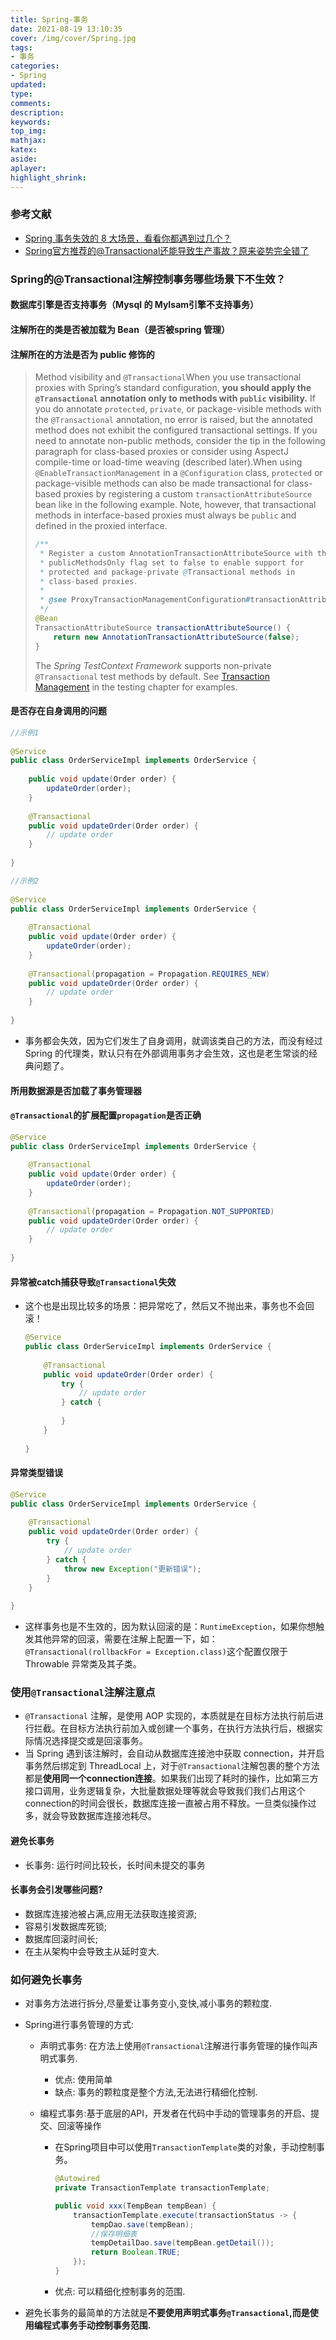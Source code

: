 ```yaml
---
title: Spring-事务
date: 2021-08-19 13:10:35
cover: /img/cover/Spring.jpg
tags:
- 事务
categories:
- Spring
updated:
type:
comments:
description:
keywords:
top_img:
mathjax:
katex:
aside:
aplayer:
highlight_shrink:
---
```


### 参考文献

* [Spring 事务失效的 8 大场景，看看你都遇到过几个？](https://mp.weixin.qq.com/s/W5uyWZ33CqL2SBgIMr5vdg)
* [Spring官方推荐的@Transactional还能导致生产事故？原来姿势完全错了](https://mp.weixin.qq.com/s/7F3ohsHr9u-IpNBrV3KQlA)

### Spring的@Transactional注解控制事务哪些场景下不生效？

#### 数据库引擎是否支持事务（Mysql 的 MyIsam引擎不支持事务）

#### 注解所在的类是否被加载为 Bean（是否被spring 管理）

#### 注解所在的方法是否为 public 修饰的

> Method visibility and `@Transactional`When you use transactional proxies with Spring’s standard configuration, **you should apply the `@Transactional` annotation only to methods with `public` visibility.** If you do annotate `protected`, `private`, or package-visible methods with the `@Transactional` annotation, no error is raised, but the annotated method does not exhibit the configured transactional settings. If you need to annotate non-public methods, consider the tip in the following paragraph for class-based proxies or consider using AspectJ compile-time or load-time weaving (described later).When using `@EnableTransactionManagement` in a `@Configuration` class, `protected` or package-visible methods can also be made transactional for class-based proxies by registering a custom `transactionAttributeSource` bean like in the following example. Note, however, that transactional methods in interface-based proxies must always be `public` and defined in the proxied interface.
>
> ```java
> /**
>  * Register a custom AnnotationTransactionAttributeSource with the
>  * publicMethodsOnly flag set to false to enable support for
>  * protected and package-private @Transactional methods in
>  * class-based proxies.
>  *
>  * @see ProxyTransactionManagementConfiguration#transactionAttributeSource()
>  */
> @Bean
> TransactionAttributeSource transactionAttributeSource() {
>     return new AnnotationTransactionAttributeSource(false);
> }
> ```
>
> The *Spring TestContext Framework* supports non-private `@Transactional` test methods by default. See [Transaction Management](https://docs.spring.io/spring-framework/docs/current/reference/html/testing.html#testcontext-tx) in the testing chapter for examples.

#### 是否存在自身调用的问题

```java
//示例1
 
@Service
public class OrderServiceImpl implements OrderService {
 
    public void update(Order order) {
        updateOrder(order);
    }
 
    @Transactional
    public void updateOrder(Order order) {
        // update order
    }
 
}
```

```java
//示例2
 
@Service
public class OrderServiceImpl implements OrderService {
 
    @Transactional
    public void update(Order order) {
        updateOrder(order);
    }
 
    @Transactional(propagation = Propagation.REQUIRES_NEW)
    public void updateOrder(Order order) {
        // update order
    }
 
}
```

* 事务都会失效，因为它们发生了自身调用，就调该类自己的方法，而没有经过 Spring 的代理类，默认只有在外部调用事务才会生效，这也是老生常谈的经典问题了。

#### 所用数据源是否加载了事务管理器

#### `@Transactional`的扩展配置`propagation`是否正确

```java
@Service
public class OrderServiceImpl implements OrderService {
 
    @Transactional
    public void update(Order order) {
        updateOrder(order);
    }
 
    @Transactional(propagation = Propagation.NOT_SUPPORTED)
    public void updateOrder(Order order) {
        // update order
    }
 
}
```

#### 异常被catch捕获导致`@Transactional`失效

* 这个也是出现比较多的场景：把异常吃了，然后又不抛出来，事务也不会回滚！

  ```java
  @Service
  public class OrderServiceImpl implements OrderService {
   
      @Transactional
      public void updateOrder(Order order) {
          try {
              // update order
          } catch {
   
          }
      }
   
  }
  ```

#### 异常类型错误

```java
@Service
public class OrderServiceImpl implements OrderService {
 
    @Transactional
    public void updateOrder(Order order) {
        try {
            // update order
        } catch {
            throw new Exception("更新错误");
        }
    }
 
}
```

* 这样事务也是不生效的，因为默认回滚的是：`RuntimeException`，如果你想触发其他异常的回滚，需要在注解上配置一下，如：`@Transactional(rollbackFor = Exception.class)`这个配置仅限于 Throwable 异常类及其子类。

### 使用`@Transactional`注解注意点

* `@Transactional` 注解，是使用 AOP 实现的，本质就是在目标方法执行前后进行拦截。在目标方法执行前加入或创建一个事务，在执行方法执行后，根据实际情况选择提交或是回滚事务。
* 当 Spring 遇到该注解时，会自动从数据库连接池中获取 connection，并开启事务然后绑定到 ThreadLocal 上，对于`@Transactional`注解包裹的整个方法都是**使用同一个connection连接**。如果我们出现了耗时的操作，比如第三方接口调用，业务逻辑复杂，大批量数据处理等就会导致我们我们占用这个connection的时间会很长，数据库连接一直被占用不释放。一旦类似操作过多，就会导致数据库连接池耗尽。

#### 避免长事务

* 长事务: 运行时间比较长，长时间未提交的事务

#### 长事务会引发哪些问题?

* 数据库连接池被占满,应用无法获取连接资源;
* 容易引发数据库死锁;
* 数据库回滚时间长;
* 在主从架构中会导致主从延时变大.

### 如何避免长事务

* 对事务方法进行拆分,尽量爱让事务变小,变快,减小事务的颗粒度.

* Spring进行事务管理的方式:

  * 声明式事务: 在方法上使用`@Transactional`注解进行事务管理的操作叫声明式事务.

    * 优点: 使用简单
    * 缺点: 事务的颗粒度是整个方法,无法进行精细化控制.

  * 编程式事务:基于底层的API，开发者在代码中手动的管理事务的开启、提交、回滚等操作

    * 在Spring项目中可以使用`TransactionTemplate`类的对象，手动控制事务。

      ```java
      @Autowired 
      private TransactionTemplate transactionTemplate; 
      
      public void xxx(TempBean tempBean) { 
          transactionTemplate.execute(transactionStatus -> {
              tempDao.save(tempBean);
              //保存明细表
              tempDetailDao.save(tempBean.getDetail());
              return Boolean.TRUE; 
          });
      } 
      ```

    * 优点: 可以精细化控制事务的范围.

* 避免长事务的最简单的方法就是**不要使用声明式事务`@Transactional`,而是使用编程式事务手动控制事务范围.**
